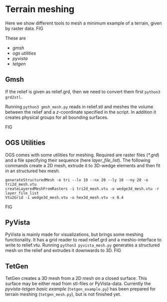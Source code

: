 # Terrain meshing
Here we show different tools to mesh a minimum example of a terrain, given by raster data.
FIG

These are
- *gmsh*
- *ogs utilities*
- *pyvista*
- *tetgen*

## Gmsh
If the relief is given as relief.grd, then we need to convert them first
``python3 grd2stl``.

Running ``python3 gmsh_mesh.py`` reads in relief.stl and meshes the volume between the relief and a *z*-coordinate specified in the script.
In addition it creates physical groups for all bounding surfaces. 

FIG


## OGS Utilities

OGS comes with some utilities for meshing. Required are raster files (_*.grd_) and a file specifying their sequence (here *layer_file_list*).
The following commands create a 2D mesh, extrude it to 3D-wedge elements and then fit in an structured hex mesh.
```
generateStructuredMesh -e tri --lx 10 --nx 20 --ly 10 --ny 20 -o tri2d_mesh.vtu
createLayeredMeshFromRasters -i tri2d_mesh.vtu -o wedge3d_mesh.vtu -r layer_file_list
Vtu2Grid -i wedge3d_mesh.vtu -o hex3d_mesh.vtu -x 0.4
```
FIG

## PyVista
PyVista is mainly made for visualizations, but brings some meshing functionality.
It has a grid reader to read relief.grd and a meshio-interface to write to relief.vtu.
Running ``python3 pyvista_mesh.py`` generates a structured mesh on the relief and extrudes it downwards to 3D.
FIG

## TetGen 
TetGen creates a 3D mesh from a 2D mesh on a closed surface.
This surface may be either read from stl-files or PyVista-data. 
Currently the _pyvista-tetgen basic example_ (``tetgen_example.py``) has been prepared for terrain meshing (``tetgen_mesh.py``), but is not finished yet. 
